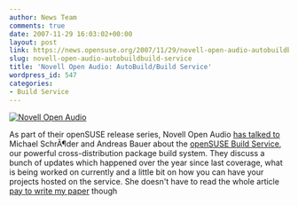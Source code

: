 ```yaml
---
author: News Team
comments: true
date: 2007-11-29 16:03:02+00:00
layout: post
link: https://news.opensuse.org/2007/11/29/novell-open-audio-autobuildbuild-service/
slug: novell-open-audio-autobuildbuild-service
title: 'Novell Open Audio: AutoBuild/Build Service'
wordpress_id: 547
categories:
- Build Service
---
```


[![Novell Open Audio](//news.opensuse.org/wp-content/uploads/2007/11/noa_logo_text.gif)](http://www.novell.com/feeds/openaudio/)

As part of their openSUSE release series, Novell Open Audio [has talked to](http://www.novell.com/feeds/openaudio/?p=186) Michael SchrÃ¶der and Andreas Bauer about the [openSUSE Build Service](http://en.opensuse.org/Build_Service), our powerful cross-distribution package build system. They discuss a bunch of updates which happened over the year since last coverage, what is being worked on currently and a little bit on how you can have your projects hosted on the service. She doesn't have to read the whole article [pay to write my paper](https://midnightpapers.com/) though
